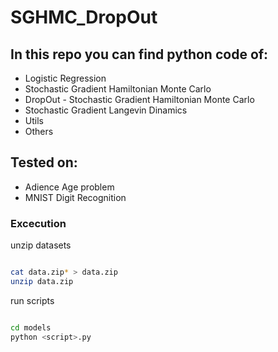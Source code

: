 # SGHMC_DropOut

## In this repo you can find python code of:
* Logistic Regression
* Stochastic Gradient Hamiltonian Monte Carlo
* DropOut - Stochastic Gradient Hamiltonian Monte Carlo
* Stochastic Gradient Langevin Dinamics
* Utils
* Others

## Tested on:

* Adience Age problem
* MNIST Digit Recognition

### Excecution

unzip datasets

~~~bash

cat data.zip* > data.zip
unzip data.zip

~~~

run scripts

~~~bash

cd models
python <script>.py

~~~